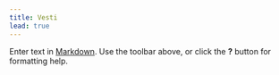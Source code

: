 ```yaml
---
title: Vesti
lead: true
---
```


Enter text in [Markdown](http://daringfireball.net/projects/markdown/). Use the toolbar above, or click the **?** button for formatting help.

